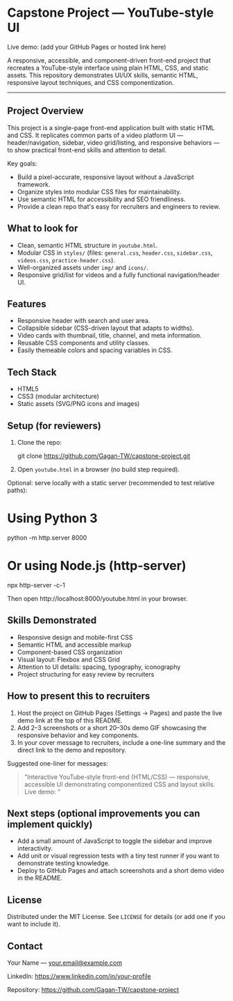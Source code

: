 # Capstone Project — YouTube-style UI

Live demo: (add your GitHub Pages or hosted link here)

A responsive, accessible, and component-driven front-end project that recreates a YouTube-style interface using plain HTML, CSS, and static assets. This repository demonstrates UI/UX skills, semantic HTML, responsive layout techniques, and CSS componentization.

---

## Project Overview

This project is a single-page front-end application built with static HTML and CSS. It replicates common parts of a video platform UI — header/navigation, sidebar, video grid/listing, and responsive behaviors — to show practical front-end skills and attention to detail.

Key goals:

- Build a pixel-accurate, responsive layout without a JavaScript framework.
- Organize styles into modular CSS files for maintainability.
- Use semantic HTML for accessibility and SEO friendliness.
- Provide a clean repo that's easy for recruiters and engineers to review.

## What to look for

- Clean, semantic HTML structure in `youtube.html`.
- Modular CSS in `styles/` (files: `general.css`, `header.css`, `sidebar.css`, `videos.css`, `practice-header.css`).
- Well-organized assets under `img/` and `icons/`.
- Responsive grid/list for videos and a fully functional navigation/header UI.

## Features

- Responsive header with search and user area.
- Collapsible sidebar (CSS-driven layout that adapts to widths).
- Video cards with thumbnail, title, channel, and meta information.
- Reusable CSS components and utility classes.
- Easily themeable colors and spacing variables in CSS.

## Tech Stack

- HTML5
- CSS3 (modular architecture)
- Static assets (SVG/PNG icons and images)

## Setup (for reviewers)

1. Clone the repo:

   git clone https://github.com/Gagan-TW/capstone-project.git

2. Open `youtube.html` in a browser (no build step required).

Optional: serve locally with a static server (recommended to test relative paths):

   # Using Python 3
   python -m http.server 8000

   # Or using Node.js (http-server)
   npx http-server -c-1

Then open http://localhost:8000/youtube.html in your browser.

## Skills Demonstrated

- Responsive design and mobile-first CSS
- Semantic HTML and accessible markup
- Component-based CSS organization
- Visual layout: Flexbox and CSS Grid
- Attention to UI details: spacing, typography, iconography
- Project structuring for easy review by recruiters

## How to present this to recruiters

1. Host the project on GitHub Pages (Settings → Pages) and paste the live demo link at the top of this README.
2. Add 2–3 screenshots or a short 20–30s demo GIF showcasing the responsive behavior and key components.
3. In your cover message to recruiters, include a one-line summary and the direct link to the demo and repository.

Suggested one-liner for messages:

> "Interactive YouTube-style front-end (HTML/CSS) — responsive, accessible UI demonstrating componentized CSS and layout skills. Live demo: <link>"

## Next steps (optional improvements you can implement quickly)

- Add a small amount of JavaScript to toggle the sidebar and improve interactivity.
- Add unit or visual regression tests with a tiny test runner if you want to demonstrate testing knowledge.
- Deploy to GitHub Pages and attach screenshots and a short demo video in the README.

## License

Distributed under the MIT License. See `LICENSE` for details (or add one if you want to include it).

## Contact

Your Name — your.email@example.com

LinkedIn: https://www.linkedin.com/in/your-profile

Repository: https://github.com/Gagan-TW/capstone-project
